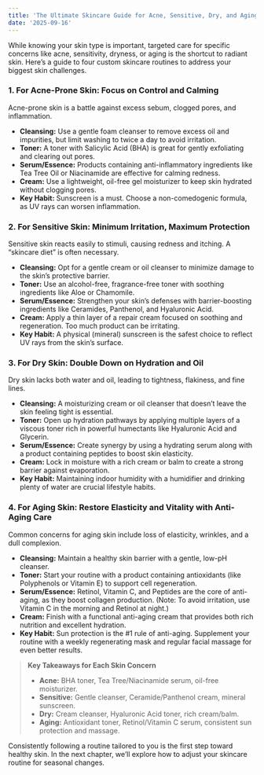 ```yaml
---
title: 'The Ultimate Skincare Guide for Acne, Sensitive, Dry, and Aging Skin'
date: '2025-09-16'
---
```


While knowing your skin type is important, targeted care for specific concerns like acne, sensitivity, dryness, or aging is the shortcut to radiant skin. Here’s a guide to four custom skincare routines to address your biggest skin challenges.

### 1. For Acne-Prone Skin: Focus on Control and Calming
Acne-prone skin is a battle against excess sebum, clogged pores, and inflammation.

- **Cleansing:** Use a gentle foam cleanser to remove excess oil and impurities, but limit washing to twice a day to avoid irritation.
- **Toner:** A toner with Salicylic Acid (BHA) is great for gently exfoliating and clearing out pores.
- **Serum/Essence:** Products containing anti-inflammatory ingredients like Tea Tree Oil or Niacinamide are effective for calming redness.
- **Cream:** Use a lightweight, oil-free gel moisturizer to keep skin hydrated without clogging pores.
- **Key Habit:** Sunscreen is a must. Choose a non-comedogenic formula, as UV rays can worsen inflammation.

### 2. For Sensitive Skin: Minimum Irritation, Maximum Protection
Sensitive skin reacts easily to stimuli, causing redness and itching. A “skincare diet” is often necessary.

- **Cleansing:** Opt for a gentle cream or oil cleanser to minimize damage to the skin’s protective barrier.
- **Toner:** Use an alcohol-free, fragrance-free toner with soothing ingredients like Aloe or Chamomile.
- **Serum/Essence:** Strengthen your skin’s defenses with barrier-boosting ingredients like Ceramides, Panthenol, and Hyaluronic Acid.
- **Cream:** Apply a thin layer of a repair cream focused on soothing and regeneration. Too much product can be irritating.
- **Key Habit:** A physical (mineral) sunscreen is the safest choice to reflect UV rays from the skin’s surface.

### 3. For Dry Skin: Double Down on Hydration and Oil
Dry skin lacks both water and oil, leading to tightness, flakiness, and fine lines.

- **Cleansing:** A moisturizing cream or oil cleanser that doesn’t leave the skin feeling tight is essential.
- **Toner:** Open up hydration pathways by applying multiple layers of a viscous toner rich in powerful humectants like Hyaluronic Acid and Glycerin.
- **Serum/Essence:** Create synergy by using a hydrating serum along with a product containing peptides to boost skin elasticity.
- **Cream:** Lock in moisture with a rich cream or balm to create a strong barrier against evaporation.
- **Key Habit:** Maintaining indoor humidity with a humidifier and drinking plenty of water are crucial lifestyle habits.

### 4. For Aging Skin: Restore Elasticity and Vitality with Anti-Aging Care
Common concerns for aging skin include loss of elasticity, wrinkles, and a dull complexion.

- **Cleansing:** Maintain a healthy skin barrier with a gentle, low-pH cleanser.
- **Toner:** Start your routine with a product containing antioxidants (like Polyphenols or Vitamin E) to support cell regeneration.
- **Serum/Essence:** Retinol, Vitamin C, and Peptides are the core of anti-aging, as they boost collagen production. (Note: To avoid irritation, use Vitamin C in the morning and Retinol at night.)
- **Cream:** Finish with a functional anti-aging cream that provides both rich nutrition and excellent hydration.
- **Key Habit:** Sun protection is the #1 rule of anti-aging. Supplement your routine with a weekly regenerating mask and regular facial massage for even better results.

> **Key Takeaways for Each Skin Concern**
> - **Acne:** BHA toner, Tea Tree/Niacinamide serum, oil-free moisturizer.
> - **Sensitive:** Gentle cleanser, Ceramide/Panthenol cream, mineral sunscreen.
> - **Dry:** Cream cleanser, Hyaluronic Acid toner, rich cream/balm.
> - **Aging:** Antioxidant toner, Retinol/Vitamin C serum, consistent sun protection and massage.

Consistently following a routine tailored to you is the first step toward healthy skin. In the next chapter, we’ll explore how to adjust your skincare routine for seasonal changes.
